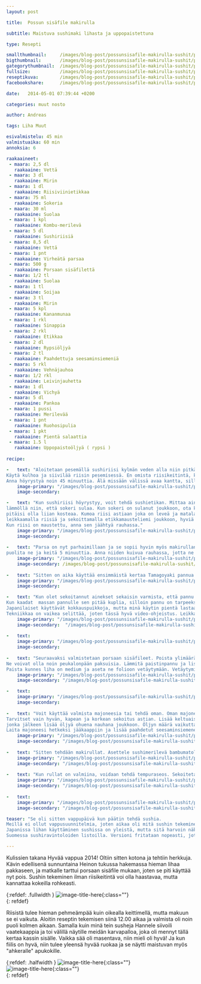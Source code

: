 ```yaml
---
layout: post

title:	Possun sisäfile makirulla

subtitle: Maistuva sushimaki lihasta ja uppopaistettuna

type: Resepti

smallthumbnail: 	/images/blog-post/possunsisafile-makirulla-sushit/possunsisafile-makirulla-sushit-150.jpg
bigthumbnail:		/images/blog-post/possunsisafile-makirulla-sushit/possunsisafile-makirulla-sushit-700.jpg
gategorythumbnail: 	/images/blog-post/possunsisafile-makirulla-sushit/possunsisafile-makirulla-sushit-450.jpg
fullsize: 			/images/blog-post/possunsisafile-makirulla-sushit/possunsisafile-makirulla-sushit-fullsize.jpg
reseptikuva:		/images/blog-post/possunsisafile-makirulla-sushit/possunsisafile-makirulla-sushit-blogpost-42.jpg
facebookshare:		/images/blog-post/possunsisafile-makirulla-sushit/possunsisafile-makirulla-sushit-fullsize.jpg

date:	2014-05-01 07:39:44 +0200

categories: muut nosto

author: Andreas

tags: Liha Muut

esivalmistelu: 45 min
valmistuaika: 60 min
annoksia: 6

raakaaineet:
 - maara: 2,5 dl	
   raakaaine: Vettä
 - maara: 3 dl	
   raakaaine: Mirin
 - maara: 1 dl	
   raakaaine: Riisiviinietikkaa
 - maara: 75 ml	
   raakaaine: Sokeria
 - maara: 30 ml	
   raakaaine: Suolaa
 - maara: 1 kpl	
   raakaaine: Kombu-merilevä
 - maara: 5 dl	
   raakaaine: Sushiriisiä
 - maara: 8,5 dl	
   raakaaine: Vettä
 - maara: 1 pnt	
   raakaaine: Virheätä parsaa
 - maara: 500 g	
   raakaaine: Porsaan sisäfilettä
 - maara: 1/2 tl	
   raakaaine: Suolaa
 - maara: 1 tl	
   raakaaine: Soijaa
 - maara: 3 tl	
   raakaaine: Mirin
 - maara: 5 kpl	
   raakaaine: Kananmunaa
 - maara: 1 rkl	
   raakaaine: Sinappia
 - maara: 2 rkl	
   raakaaine: Etikkaa
 - maara: 2 dl	
   raakaaine: Rypsiöljyä
 - maara: 2 tl	
   raakaaine: Paahdettuja seesaminsiemeniä
 - maara: 5 rkl	
   raakaaine: Vehnäjauhoa
 - maara: 1/2 rkl	
   raakaaine: Leivinjauhetta
 - maara: 1 dl	
   raakaaine: Vichyä
 - maara: 5 dl	
   raakaaine: Pankoa
 - maara: 1 pussi	
   raakaaine: Merilevää
 - maara: 1 pnt	
   raakaaine: Ruohosipulia
 - maara: 1 pkt	
   raakaaine: Pientä salaattia
 - maara: 1.5 l	
   raakaaine: Uppopaistoöljyä ( rypsi )
   
recipe:

-   text: "Aloitetaan pesemällä sushiriisi kylmän veden alla niin pitkään, että vesi on  kirkasta. 
Käytä kulhoa ja siivilää riisin pesemisessä. En omista riisikeitintä, koska sille ei ole tilaa. Kaapit ovat jo täynnä kaikkia muita vempaimia. Jos sinulla ei ole riisikeitintä, ota kannellinen kattila, joka on kapea ja korkea. Lisää vesi ja riisi kattilaan. Heti kun vesi kiehuu, laita levy kiinni ja aseta kansi päälle. 
Anna höyrystyä noin 45 minuuttia. Älä missään välissä avaa kantta, sillä muuten riisi ei kypsy. Tämä tekniikka on käytännössä sama mitä riisikeittimellä saadaa aikaan."
    image-primary: "/images/blog-post/possunsisafile-makirulla-sushit/possunsisafile-makirulla-sushit-blogpost-12.jpg"
    image-secondary: 

-   text: "Kun sushiriisi höyrystyy, voit tehdä sushietikan. Mittaa ainekset, vesi, etikka, mirin, sokeri ja kombu-merilevä kattilaan ja keitä miedolla 
lämmöllä niin, että sokeri sulaa. Kun sokeri on sulanut joukkoon, ota kattila pois liedeltä ja jäähdytä. Kun sushiriisi on valmista, sen ei 
pitäisi olla liian kosteaa. Kumoa riisi astiaan joka on leveä ja matala. Jos omistat oikean hangirin, käytä sitä.  Sekoittaminen tapahtuu 
leikkaamalla riisiä ja sekoittamalla etikkamausteliemi joukkoon, hyviä videoita on netissä runsaasti. 
Kun riisi on maustettu, anna sen jäähtyä rauhassa."
    image-primary: "/images/blog-post/possunsisafile-makirulla-sushit/possunsisafile-makirulla-sushit-blogpost.jpg"
    image-secondary: 
    
-   text: "Parsa on nyt parhaimillaan ja se sopii hyvin myös makirullan täytteeksi possun kanssa. Kuori parsat,
puolita ne ja keitä 5 minuuttia. Anna niiden kuivua rauhassa, jotta ne eivät vetistä sushiriisiä ja leikkaa sitten puoliksi kahtia."
    image-primary: "/images/blog-post/possunsisafile-makirulla-sushit/possunsisafile-makirulla-sushit-blogpost-23.jpg"   
    image-secondary: /images/blog-post/possunsisafile-makirulla-sushit/possunsisafile-makirulla-sushit-blogpost-34.jpg
    
-   text: "Sitten on aika käyttää ensimmäistä kertaa Tamagoyaki pannua eli japanilaista paistinpannua, joka on muotoiltu suorakulmioksi. Sillä tehdään saman nimistä Tamagoyaki-munakasta, joka on japanilainen omeletti. Pannu helpottaa tekemistä, mutta voit tehdä sen myös ilman. Tamagoyaki massaan tulee kananmuna, suola, etikka, mirin, soijaa ja rypsiöljyä paistamiseen. Sekoita kaikki ainekset lukuun ottamatta öljyä. Minulla oli soijaa, joka on valmistettu sienistä ja se on hieman paksumpaa kuin tavallinen minkä vuoksi Tamagoyakistani tuli hieman tummempaa. Teen vielä paistamisesta erillisen tekniikkavideon, joten odotahan sitä."
    image-primary: "/images/blog-post/possunsisafile-makirulla-sushit/possunsisafile-makirulla-sushit-blogpost-4.jpg" 
    image-secondary: 

-   text: "Kun olet sekoitannut ainekset sekaisin varmista, että pannu on kuuma ja lisää öljy pannulle. Massaa lisätään noin 1/2 dl per kerros. 
Kun kaadat  massan pannulle sen pitää kuplia, silloin pannu on tarpeeksi lämmin. Tekniikka menee niin, että käärit massaa kuin kääretorttua. 
Japanilaiset käyttävät kokkauspuikkoja, mutta minä käytin pientä lastaa apuna kanamunamassan kääntämisessä. 
Tekniikkaa on vaikea selittää, joten tässä hyvä video-ohjeistus. Leikkaa valmis ja jäähtynyt Tamagoyaki suikaleeksi."
    image-primary: "/images/blog-post/possunsisafile-makirulla-sushit/possunsisafile-makirulla-sushit-blogpost-5.jpg"  
    image-secondary:  "/images/blog-post/possunsisafile-makirulla-sushit/possunsisafile-makirulla-sushit-blogpost-6.jpg"  
 
-   text: 
    image-primary: "/images/blog-post/possunsisafile-makirulla-sushit/possunsisafile-makirulla-sushit-blogpost-14.jpg"  
    image-secondary:
    
-   text: "Seuraavaksi valmistetaan porsaan sisäfileet. Poista ylimääräiset kalvot fileestä, ja leikkaa siitä koko fileen pituudelta suikaleita. 
Ne voivat olla noin peukalonpään paksuisia. Lämmitä paistinpannu ja lisää hieman rypsiöljyä ja voita. Paista fileet ja lisää suola sekä pippuri. 
Paista kunnes liha on medium ja aseta ne folioon vetäytymään. Vetäytymisen jälkeen leikkaa fileet kahteen osaan."
    image-primary: "/images/blog-post/possunsisafile-makirulla-sushit/possunsisafile-makirulla-sushit-blogpost-11.jpg"  
    image-secondary: "/images/blog-post/possunsisafile-makirulla-sushit/possunsisafile-makirulla-sushit-blogpost-16.jpg"

-   text: 
    image-primary: "/images/blog-post/possunsisafile-makirulla-sushit/possunsisafile-makirulla-sushit-blogpost-21.jpg"  
    image-secondary: 
    
-   text: "Voit käyttää valmista majoneesia tai tehdä oman. Oman majoneesi tulee nopeasti sauvosekoittimella. 
Tarvitset vain hyvän, kapean ja korkean sekoitus astian. Lisää keltuaiset, sinappi ja etikka sekoitusastiaan ja sekoita sekaisin, 
jonka jälkeen lisää öljyä ohuena nauhana joukkoon. Öljyn määrä vaikuttaa kuinka paksua majoneesista tulee. Minulla meni noin 2 dl öljyä. 
Laita majoneesi hetkeksi jääkaappiin ja lisää paahdetut seesaminsiemenet kahvimyllyyn tai mortteliin ja jauha kunnes se on hienoa. Sekoita puru majoneesin sekaan ja lisää suolaa."
    image-primary: "/images/blog-post/possunsisafile-makirulla-sushit/possunsisafile-makirulla-sushit-blogpost-39.jpg"   
    image-secondary: "/images/blog-post/possunsisafile-makirulla-sushit/possunsisafile-makirulla-sushit-blogpost-40.jpg"   
    
-   text: "Sitten tehdään makirullat. Asettele sushimerilevä bambumatolle ryppypuoli ylöspäin. Kastele hieman käsiä ja aloita lisäämään riisä merilevän päälle niin että jätät kaikille reunoille noin 1 cm marginaalit ja riisiä tulee noin puolet levän pituudesta. Katso täytteiden kasaamis <a href='http://instagram.com/p/nc5SLeGJQh/' target='_black'>video</a>. Pidä kaikki raaka-aineet järjestyksessä sillä näitä joutuu jonkun aikaa rullaamaan. Kun olet saanut rullattua makit, leikkaa ne puoliksi ja lämmitä uppopaisto öljy."
    image-primary: "/images/blog-post/possunsisafile-makirulla-sushit/possunsisafile-makirulla-sushit-blogpost-24.jpg"    
    image-secondary: "/images/blog-post/possunsisafile-makirulla-sushit/possunsisafile-makirulla-sushit-blogpost-26.jpg"  
    
-   text: "Kun rullat on valmiina, voidaan tehdä tempuraseos. Sekoitetaan vehjänauhot, leivinjauho, kananmuna ja vichy sekaisin. Sekoita massa tasaiseksi ja anna heiman levähtää. Lisää jauhot ja pankot dippaus astiaan. Ota puolikas rulla ja dippaa se vehnäjauhoon sen jälkeen tempuraseokseen ja viimeiseksi pankojauhoihin. Tiputa rulla varostasti uppopaistoöljyyn ja paista kunnes pinta on kullanruskea. Tarkoitus ei ole kuin kypsentää tempurataikina. Itse tein vain muutaman paistorullan. Jos haluat tehdä kaikista rullista paistettuja, tee kolminkertainen määrä tempuraseosta."
    image-primary: "/images/blog-post/possunsisafile-makirulla-sushit/possunsisafile-makirulla-sushit-blogpost-18.jpg"    
    image-secondary: "/images/blog-post/possunsisafile-makirulla-sushit/possunsisafile-makirulla-sushit-blogpost-19.jpg" 
    
-   text:
    image-primary: "/images/blog-post/possunsisafile-makirulla-sushit/possunsisafile-makirulla-sushit-blogpost-33.jpg"    
    image-secondary: "/images/blog-post/possunsisafile-makirulla-sushit/possunsisafile-makirulla-sushit-blogpost-36.jpg"      

teaser: "Se oli sitten vappupäivä kun päätin tehdä sushia. 
Meillä ei ollut vappusuunnitelmia, joten aikaa oli mitä sushin tekeminen vaatii. 
Japanissa lihan käyttäminen sushissa on yleistä, mutta sitä harvoin näkee 
Suomessa sushiravintoloiden listoilla. Versioni fritataan nopeasti, jotta rullaan saadaan mukavaa rapeutta."  

---
```

<section>
<p>
Kulissien takana
Hyvää vappua 2014! Oltiin sitten kotona ja tehtiin herkkuja. Kävin edellisenä sunnuntaina 
Heinon tukussa hakemassa hieman lihaa pakkaseen, ja matkalle tarttui porsaan sisäfile mukaan, 
joten se piti käyttää nyt pois. Sushin tekeminen ilman riisikeitintä voi olla haastavaa, mutta kannattaa kokeilla rohkeasti.
</p>
</section>

{:refdef: .fullwidth }
![image-title-here](/images/blog-post/possunsisafile-makirulla-sushit/possunsisafile-makirulla-sushit-blogpost-9.jpg){:class=""}	
{: refdef}


<section>
<p>
Riisistä tulee hieman pehmeämpää kuin oikealla keittimellä, mutta makuun se ei vaikuta. Aloitin reseptin tekemisen siinä 12.00 aikaa ja valmista oli noin puoli kolmen aikaan. Samalla kuin minä tein susheja Hannele siivoili vaatekaappia ja toi välillä näytille meidän karvapalloa, joka oli mennyt tällä kertaa kassin sisälle. Vaikka sää oli masentava, niin mieli oli hyvä! Ja kun fiilis on hyvä, niin tulee yleensä hyvää ruokaa ja se näytti maistuvan myös "ahkeralle" apukokille.
</p>
</section>

{:refdef: .halfwidth }
![image-title-here](/images/blog-post/possunsisafile-makirulla-sushit/possunsisafile-makirulla-sushit-blogpost-27.jpg){:class=""}	
![image-title-here](/images/blog-post/possunsisafile-makirulla-sushit/possunsisafile-makirulla-sushit-blogpost-38.jpg){:class=""}	
{: refdef}
